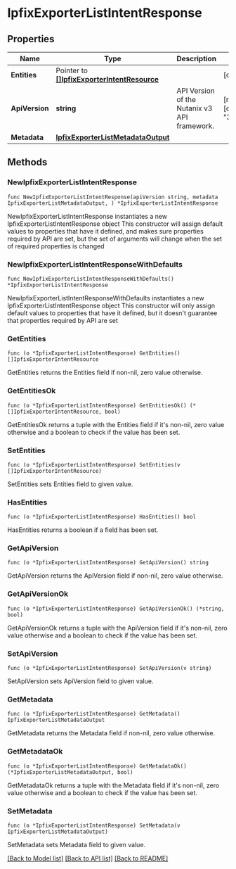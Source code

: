 # IpfixExporterListIntentResponse

## Properties

Name | Type | Description | Notes
------------ | ------------- | ------------- | -------------
**Entities** | Pointer to [**[]IpfixExporterIntentResource**](IpfixExporterIntentResource.md) |  | [optional] 
**ApiVersion** | **string** | API Version of the Nutanix v3 API framework. | [readonly] [default to "3.1.0"]
**Metadata** | [**IpfixExporterListMetadataOutput**](IpfixExporterListMetadataOutput.md) |  | 

## Methods

### NewIpfixExporterListIntentResponse

`func NewIpfixExporterListIntentResponse(apiVersion string, metadata IpfixExporterListMetadataOutput, ) *IpfixExporterListIntentResponse`

NewIpfixExporterListIntentResponse instantiates a new IpfixExporterListIntentResponse object
This constructor will assign default values to properties that have it defined,
and makes sure properties required by API are set, but the set of arguments
will change when the set of required properties is changed

### NewIpfixExporterListIntentResponseWithDefaults

`func NewIpfixExporterListIntentResponseWithDefaults() *IpfixExporterListIntentResponse`

NewIpfixExporterListIntentResponseWithDefaults instantiates a new IpfixExporterListIntentResponse object
This constructor will only assign default values to properties that have it defined,
but it doesn't guarantee that properties required by API are set

### GetEntities

`func (o *IpfixExporterListIntentResponse) GetEntities() []IpfixExporterIntentResource`

GetEntities returns the Entities field if non-nil, zero value otherwise.

### GetEntitiesOk

`func (o *IpfixExporterListIntentResponse) GetEntitiesOk() (*[]IpfixExporterIntentResource, bool)`

GetEntitiesOk returns a tuple with the Entities field if it's non-nil, zero value otherwise
and a boolean to check if the value has been set.

### SetEntities

`func (o *IpfixExporterListIntentResponse) SetEntities(v []IpfixExporterIntentResource)`

SetEntities sets Entities field to given value.

### HasEntities

`func (o *IpfixExporterListIntentResponse) HasEntities() bool`

HasEntities returns a boolean if a field has been set.

### GetApiVersion

`func (o *IpfixExporterListIntentResponse) GetApiVersion() string`

GetApiVersion returns the ApiVersion field if non-nil, zero value otherwise.

### GetApiVersionOk

`func (o *IpfixExporterListIntentResponse) GetApiVersionOk() (*string, bool)`

GetApiVersionOk returns a tuple with the ApiVersion field if it's non-nil, zero value otherwise
and a boolean to check if the value has been set.

### SetApiVersion

`func (o *IpfixExporterListIntentResponse) SetApiVersion(v string)`

SetApiVersion sets ApiVersion field to given value.


### GetMetadata

`func (o *IpfixExporterListIntentResponse) GetMetadata() IpfixExporterListMetadataOutput`

GetMetadata returns the Metadata field if non-nil, zero value otherwise.

### GetMetadataOk

`func (o *IpfixExporterListIntentResponse) GetMetadataOk() (*IpfixExporterListMetadataOutput, bool)`

GetMetadataOk returns a tuple with the Metadata field if it's non-nil, zero value otherwise
and a boolean to check if the value has been set.

### SetMetadata

`func (o *IpfixExporterListIntentResponse) SetMetadata(v IpfixExporterListMetadataOutput)`

SetMetadata sets Metadata field to given value.



[[Back to Model list]](../README.md#documentation-for-models) [[Back to API list]](../README.md#documentation-for-api-endpoints) [[Back to README]](../README.md)


